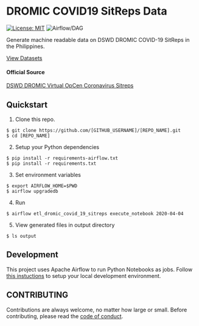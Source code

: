 # DROMIC COVID19 SitReps Data

[![License: MIT](https://img.shields.io/badge/License-MIT-blue.svg)](https://raw.githubusercontent.com/altcoder/[REPO_NAME]/master/LICENSE)
![Airflow/DAG](https://github.com/altcoder/dromic-covid19-sitreps/workflows/Airflow/DAG/badge.svg)

Generate machine readable data on DSWD DROMIC COVID-19 SitReps in the
Philippines.

[View Datasets](https://docs.google.com/spreadsheets/d/1eS44h4aIvjXspFFnTd3rEepKaL0nQNcMX_Z8Jnfclp4/edit?usp=sharing)

#### Official Source 

[DSWD DROMIC Virtual OpCen Coronavirus Sitreps](https://dromic.dswd.gov.ph/coronavirus-disease-covid-19-31-dec-2019/)

## Quickstart

1. Clone this repo.

```
$ git clone https://github.com/[GITHUB_USERNAME]/[REPO_NAME].git
$ cd [REPO_NAME]
```

2. Setup your Python dependencies

``` 
$ pip install -r requirements-airflow.txt
$ pip install -r requirements.txt
```

3. Set environment variables

```
$ export AIRFLOW_HOME=$PWD
$ airflow upgradedb
```

4. Run
```
$ airflow etl_dromic_covid_19_sitreps execute_notebook 2020-04-04
```

5. View generated files in output directory 

```
$ ls output
```

## Development

This project uses Apache Airflow to run Python Notebooks as jobs. Follow [this instuctions](docs/SETUP.md) to setup your local development environment. 


## CONTRIBUTING

Contributions are always welcome, no matter how large or small. Before contributing,
please read the [code of conduct](.github/CODE_OF_CONDUCT.md).
